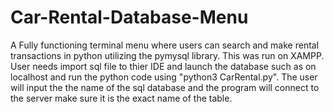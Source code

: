 # Car-Rental-Database-Menu
A Fully functioning terminal menu where users can search and make rental transactions in python utilizing the pymysql library.
This was run on XAMPP. User needs import sql file to thier IDE and launch the database such as on localhost and run the python code using "python3 CarRental.py".
The user will input the the name of the sql database and the program will connect to the server make sure it is the exact name of the table.
